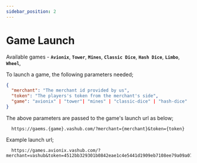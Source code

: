 ```yaml
---
sidebar_position: 2
---
```


# Game Launch

Available games - **`Avionix`**, **`Tower`**, **`Mines`**, **`Classic Dice`**, **`Hash Dice`**, **`Limbo`**, **`Wheel`**,

To launch a game, the following parameters needed;

```json
{
  "merchant": "The merchant id provided by us",
  "token": "The players's token from the merchant's side",
  "game": "avionix" | "tower"| "mines" | "classic-dice" | "hash-dice" | "limbo" | "wheel"
}
```

The above parameters are passed to the game's launch url as below;

```
  https://gaems.{game}.vashub.com/?merchant={merchant}&token={token}
```

Example launch url;

```
  https://games.avionix.vashub.com/?merchant=vashub&token=4512bb329301b0842eae1c4e5441d1909eb7108ee79a09a07f64ee86fa318e09
```
